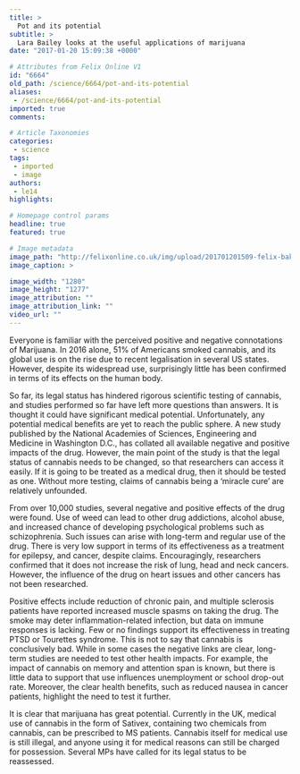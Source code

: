 ```yaml
---
title: >
  Pot and its potential
subtitle: >
  Lara Bailey looks at the useful applications of marijuana
date: "2017-01-20 15:09:38 +0000"

# Attributes from Felix Online V1
id: "6664"
old_path: /science/6664/pot-and-its-potential
aliases:
 - /science/6664/pot-and-its-potential
imported: true
comments:

# Article Taxonomies
categories:
 - science
tags:
 - imported
 - image
authors:
 - le14
highlights:

# Homepage control params
headline: true
featured: true

# Image metadata
image_path: "http://felixonline.co.uk/img/upload/201701201509-felix-baking-1293986_1280.png"
image_caption: >

image_width: "1280"
image_height: "1277"
image_attribution: ""
image_attribution_link: ""
video_url: ""
---
```


Everyone is familiar with the perceived positive and negative connotations of Marijuana. In 2016 alone, 51% of Americans smoked cannabis, and its global use is on the rise due to recent legalisation in several US states. However, despite its widespread use, surprisingly little has been confirmed in terms of its effects on the human body.

So far, its legal status has hindered rigorous scientific testing of cannabis, and studies performed so far have left more questions than answers. It is thought it could have significant medical potential. Unfortunately, any potential medical benefits are yet to reach the public sphere.
A new study published by the National Academies of Sciences, Engineering and Medicine in Washington D.C., has collated all available negative and positive impacts of the drug. However, the main point of the study is that the legal status of cannabis needs to be changed, so that researchers can access it easily. If it is going to be treated as a medical drug, then it should be tested as one. Without more testing, claims of cannabis being a ‘miracle cure’ are relatively unfounded.

From over 10,000 studies, several negative and positive effects of the drug were found. Use of weed can lead to other drug addictions, alcohol abuse, and increased chance of developing psychological problems such as schizophrenia. Such issues can arise with long-term and regular use of the drug. There is very low support in terms of its effectiveness as a treatment for epilepsy, and cancer, despite claims. Encouragingly, researchers confirmed that it does not increase the risk of lung, head and neck cancers. However, the influence of the drug on heart issues and other cancers has not been researched.

Positive effects include reduction of chronic pain, and multiple sclerosis patients have reported increased muscle spasms on taking the drug. The smoke may deter inflammation-related infection, but data on immune responses is lacking. Few or no findings support its effectiveness in treating PTSD or Tourettes syndrome.  This is not to say that cannabis is conclusively bad. While in some cases the negative links are clear, long-term studies are needed to test other health impacts. For example, the impact of cannabis on memory and attention span is known, but there is little data to support that use influences unemployment or school drop-out rate. Moreover, the clear health benefits, such as reduced nausea in cancer patients, highlight the need to test it further.

It is clear that marijuana has great potential. Currently in the UK, medical use of cannabis in the form of Sativex, containing two chemicals from cannabis, can be prescribed to MS patients. Cannabis itself for medical use is still illegal, and anyone using it for medical reasons can still be charged for possession.  Several MPs have called for its legal status to be reassessed.
